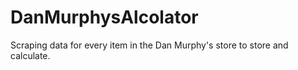 # DanMurphysAlcolator
Scraping data for every item in the Dan Murphy's store to store and calculate.
